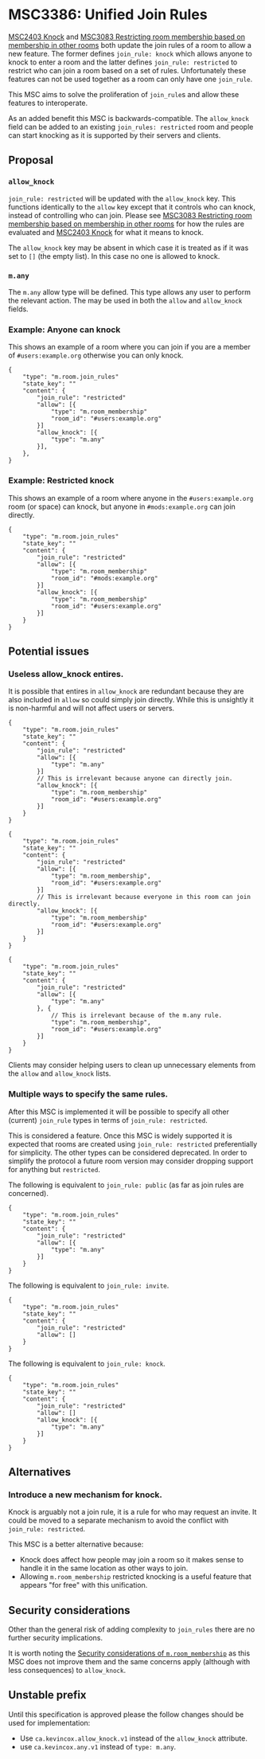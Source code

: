 # MSC3386: Unified Join Rules

[MSC2403 Knock](./2403-knock.md) and [MSC3083 Restricting room membership based on membership in other rooms](./3083-restricted-rooms.md) both update the join rules of a room to allow a new feature. The former defines `join_rule: knock` which allows anyone to knock to enter a room and the latter defines `join_rule: restricted` to restrict who can join a room based on a set of rules. Unfortunately these features can not be used together as a room can only have one `join_rule`.

This MSC aims to solve the proliferation of `join_rule`s and allow these features to interoperate.

As an added benefit this MSC is backwards-compatible. The `allow_knock` field can be added to an existing `join_rules: restricted` room and people can start knocking as it is supported by their servers and clients.

## Proposal

### `allow_knock`

`join_rule: restricted` will be updated with the `allow_knock` key. This functions identically to the `allow` key except that it controls who can knock, instead of controlling who can join. Please see [MSC3083 Restricting room membership based on membership in other rooms](./3083-restricted-rooms.md) for how the rules are evaluated and [MSC2403 Knock](./2403-knock.md) for what it means to knock.

The `allow_knock` key may be absent in which case it is treated as if it was set to `[]` (the empty list). In this case no one is allowed to knock.

### `m.any`

The `m.any` allow type will be defined. This type allows any user to perform the relevant action. The may be used in both the `allow` and `allow_knock` fields.

### Example: Anyone can knock

This shows an example of a room where you can join if you are a member of `#users:example.org` otherwise you can only knock.

```json5
{
	"type": "m.room.join_rules"
	"state_key": ""
	"content": {
		"join_rule": "restricted"
		"allow": [{
			"type": "m.room_membership"
			"room_id": "#users:example.org"
		}]
		"allow_knock": [{
			"type": "m.any"
		}],
	},
}
```

### Example: Restricted knock

This shows an example of a room where anyone in the `#users:example.org` room (or space) can knock, but anyone in `#mods:example.org` can join directly.

```json5
{
	"type": "m.room.join_rules"
	"state_key": ""
	"content": {
		"join_rule": "restricted"
		"allow": [{
			"type": "m.room_membership"
			"room_id": "#mods:example.org"
		}]
		"allow_knock": [{
			"type": "m.room_membership"
			"room_id": "#users:example.org"
		}]
	}
}
```

## Potential issues

### Useless allow_knock entires.

It is possible that entires in `allow_knock` are redundant because they are also included in `allow` so could simply join directly. While this is unsightly it is non-harmful and will not affect users or servers.

```json5
{
	"type": "m.room.join_rules"
	"state_key": ""
	"content": {
		"join_rule": "restricted"
		"allow": [{
			"type": "m.any"
		}]
		// This is irrelevant because anyone can directly join.
		"allow_knock": [{
			"type": "m.room_membership"
			"room_id": "#users:example.org"
		}]
	}
}
```

```json5
{
	"type": "m.room.join_rules"
	"state_key": ""
	"content": {
		"join_rule": "restricted"
		"allow": [{
			"type": "m.room_membership",
			"room_id": "#users:example.org"
		}]
		// This is irrelevant because everyone in this room can join directly.
		"allow_knock": [{
			"type": "m.room_membership"
			"room_id": "#users:example.org"
		}]
	}
}
```

```json5
{
	"type": "m.room.join_rules"
	"state_key": ""
	"content": {
		"join_rule": "restricted"
		"allow": [{
			"type": "m.any"
		}, {
			// This is irrelevant because of the m.any rule.
			"type": "m.room_membership",
			"room_id": "#users:example.org"
		}]
	}
}
```

Clients may consider helping users to clean up unnecessary elements from the `allow` and `allow_knock` lists.

### Multiple ways to specify the same rules.

After this MSC is implemented it will be possible to specify all other (current) `join_rule` types in terms of `join_rule: restricted`.

This is considered a feature. Once this MSC is widely supported it is expected that rooms are created using `join_rule: restricted` preferentially for simplicity. The other types can be considered deprecated. In order to simplify the protocol a future room version may consider dropping support for anything but `restricted`.

The following is equivalent to `join_rule: public` (as far as join rules are concerned).

```json5
{
	"type": "m.room.join_rules"
	"state_key": ""
	"content": {
		"join_rule": "restricted"
		"allow": [{
			"type": "m.any"
		}]
	}
}
```

The following is equivalent to `join_rule: invite`.

```json5
{
	"type": "m.room.join_rules"
	"state_key": ""
	"content": {
		"join_rule": "restricted"
		"allow": []
	}
}
```

The following is equivalent to `join_rule: knock`.

```json5
{
	"type": "m.room.join_rules"
	"state_key": ""
	"content": {
		"join_rule": "restricted"
		"allow": []
		"allow_knock": [{
			"type": "m.any"
		}]
	}
}
```

## Alternatives

### Introduce a new mechanism for knock.

Knock is arguably not a join rule, it is a rule for who may request an invite. It could be moved to a separate mechanism to avoid the conflict with `join_rule: restricted`.

This MSC is a better alternative because:

- Knock does affect how people may join a room so it makes sense to handle it in the same location as other ways to join.
- Allowing `m.room_membership` restricted knocking is a useful feature that appears "for free" with this unification.

## Security considerations

Other than the general risk of adding complexity to `join_rules` there are no further security implications.

It is worth noting the [Security considerations of `m.room_membership`](./3083-restricted-rooms.md#security-considerations) as this MSC does not improve them and the same concerns apply (although with less consequences) to `allow_knock`.

## Unstable prefix

Until this specification is approved please the follow changes should be used for implementation:
- Use `ca.kevincox.allow_knock.v1` instead of the `allow_knock` attribute.
- use `ca.kevincox.any.v1` instead of `type: m.any`.
